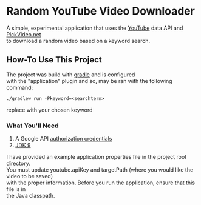 # Random YouTube Video Downloader  
A simple, experimental application that uses the [YouTube](https://youtube.com) data API and [PickVideo.net](https://pickvideo.net)  
to download a random video based on a keyword search.  

## How-To Use This Project
The project was build with [gradle](https://gradle.org/) and is configured  
with the "application" plugin and so, may be ran with the following command:  
```
./gradlew run -Pkeyword=<searchterm>  
```  
replace <searchterm> with your chosen keyword

### What You'll Need
1. A Google API [authorization credentials](https://developers.google.com/youtube/registering_an_application)  
2. [JDK 9](http://www.oracle.com/technetwork/java/javase/downloads/jdk9-downloads-3848520.html)  

I have provided an example application properties file in the project root directory.  
You must update youtube.apiKey and targetPath (where you would like the video to be saved)  
with the proper information. Before you run the application, ensure that this file is in  
the Java classpath.  
